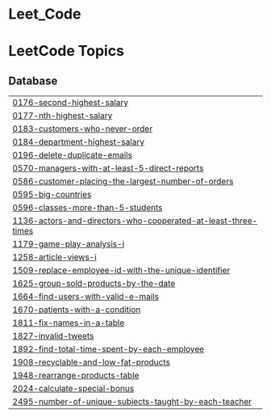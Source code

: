 # Leet_Code


<!---LeetCode Topics Start-->
# LeetCode Topics
## Database
|  |
| ------- |
| [0176-second-highest-salary](https://github.com/kishorek0344/Leet_Code/tree/master/0176-second-highest-salary) |
| [0177-nth-highest-salary](https://github.com/kishorek0344/Leet_Code/tree/master/0177-nth-highest-salary) |
| [0183-customers-who-never-order](https://github.com/kishorek0344/Leet_Code/tree/master/0183-customers-who-never-order) |
| [0184-department-highest-salary](https://github.com/kishorek0344/Leet_Code/tree/master/0184-department-highest-salary) |
| [0196-delete-duplicate-emails](https://github.com/kishorek0344/Leet_Code/tree/master/0196-delete-duplicate-emails) |
| [0570-managers-with-at-least-5-direct-reports](https://github.com/kishorek0344/Leet_Code/tree/master/0570-managers-with-at-least-5-direct-reports) |
| [0586-customer-placing-the-largest-number-of-orders](https://github.com/kishorek0344/Leet_Code/tree/master/0586-customer-placing-the-largest-number-of-orders) |
| [0595-big-countries](https://github.com/kishorek0344/Leet_Code/tree/master/0595-big-countries) |
| [0596-classes-more-than-5-students](https://github.com/kishorek0344/Leet_Code/tree/master/0596-classes-more-than-5-students) |
| [1136-actors-and-directors-who-cooperated-at-least-three-times](https://github.com/kishorek0344/Leet_Code/tree/master/1136-actors-and-directors-who-cooperated-at-least-three-times) |
| [1179-game-play-analysis-i](https://github.com/kishorek0344/Leet_Code/tree/master/1179-game-play-analysis-i) |
| [1258-article-views-i](https://github.com/kishorek0344/Leet_Code/tree/master/1258-article-views-i) |
| [1509-replace-employee-id-with-the-unique-identifier](https://github.com/kishorek0344/Leet_Code/tree/master/1509-replace-employee-id-with-the-unique-identifier) |
| [1625-group-sold-products-by-the-date](https://github.com/kishorek0344/Leet_Code/tree/master/1625-group-sold-products-by-the-date) |
| [1664-find-users-with-valid-e-mails](https://github.com/kishorek0344/Leet_Code/tree/master/1664-find-users-with-valid-e-mails) |
| [1670-patients-with-a-condition](https://github.com/kishorek0344/Leet_Code/tree/master/1670-patients-with-a-condition) |
| [1811-fix-names-in-a-table](https://github.com/kishorek0344/Leet_Code/tree/master/1811-fix-names-in-a-table) |
| [1827-invalid-tweets](https://github.com/kishorek0344/Leet_Code/tree/master/1827-invalid-tweets) |
| [1892-find-total-time-spent-by-each-employee](https://github.com/kishorek0344/Leet_Code/tree/master/1892-find-total-time-spent-by-each-employee) |
| [1908-recyclable-and-low-fat-products](https://github.com/kishorek0344/Leet_Code/tree/master/1908-recyclable-and-low-fat-products) |
| [1948-rearrange-products-table](https://github.com/kishorek0344/Leet_Code/tree/master/1948-rearrange-products-table) |
| [2024-calculate-special-bonus](https://github.com/kishorek0344/Leet_Code/tree/master/2024-calculate-special-bonus) |
| [2495-number-of-unique-subjects-taught-by-each-teacher](https://github.com/kishorek0344/Leet_Code/tree/master/2495-number-of-unique-subjects-taught-by-each-teacher) |
<!---LeetCode Topics End-->